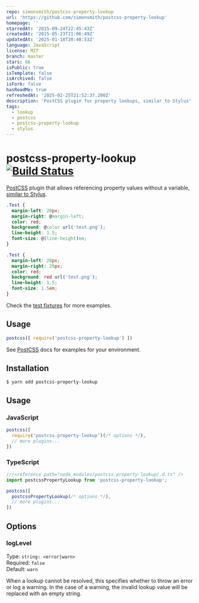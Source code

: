 ```yaml
---
repo: simonsmith/postcss-property-lookup
url: 'https://github.com/simonsmith/postcss-property-lookup'
homepage: ''
starredAt: '2015-09-24T22:45:43Z'
createdAt: '2015-05-23T21:06:49Z'
updatedAt: '2025-01-18T20:48:53Z'
language: JavaScript
license: MIT
branch: master
stars: 66
isPublic: true
isTemplate: false
isArchived: false
isFork: false
hasReadMe: true
refreshedAt: '2025-02-25T21:52:37.200Z'
description: 'PostCSS plugin for property lookups, similar to Stylus'
tags:
  - lookup
  - postcss
  - postcss-property-lookup
  - stylus
---
```


# postcss-property-lookup [![Build Status][ci-img]][ci]

[PostCSS] plugin that allows referencing property values without a variable, [similar to Stylus](https://learnboost.github.io/stylus/docs/variables.html#property-lookup).

[PostCSS]: https://github.com/postcss/postcss
[ci-img]:  https://api.travis-ci.org/simonsmith/postcss-property-lookup.svg?branch=master
[ci]:      https://travis-ci.org/simonsmith/postcss-property-lookup


```css
.Test {
  margin-left: 20px;
  margin-right: @margin-left;
  color: red;
  background: @color url('test.png');
  line-height: 1.5;
  font-size: @(line-height)em;
}
```

```css
.Test {
  margin-left: 20px;
  margin-right: 20px;
  color: red;
  background: red url('test.png');
  line-height: 1.5;
  font-size: 1.5em;
}
```

Check the [test fixtures](test/fixtures/in) for more examples.

## Usage

```js
postcss([ require('postcss-property-lookup') ])
```

See [PostCSS] docs for examples for your environment.

## Installation

```
$ yarn add postcss-property-lookup
```

## Usage

### JavaScript

```js
postcss([
  require('postcss-property-lookup')(/* options */),
  // more plugins...
])
```

### TypeScript

```ts
///<reference path="node_modules/postcss-property-lookup/.d.ts" />
import postcssPropertyLookup from 'postcss-property-lookup';

postcss([
  postcssPropertyLookup(/* options */),
  // more plugins...
])
```

## Options

### logLevel

Type: `string: <error|warn>`<br>
Required: `false`<br>
Default: `warn`

When a lookup cannot be resolved, this specifies whether to throw an error or log a warning. In the case of a warning, the invalid lookup value will be replaced with an empty string.
